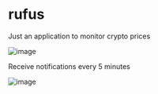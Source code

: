 # rufus
Just an application to monitor crypto prices

![image](https://github.com/discimus/rufus/assets/46648240/a8e0cbee-264f-4a6f-9588-ab723ee506f4)


Receive notifications every 5 minutes

![image](https://github.com/discimus/rufus/assets/46648240/dd6f10ab-80c7-4706-8a8f-aaf1516c6d3d)
